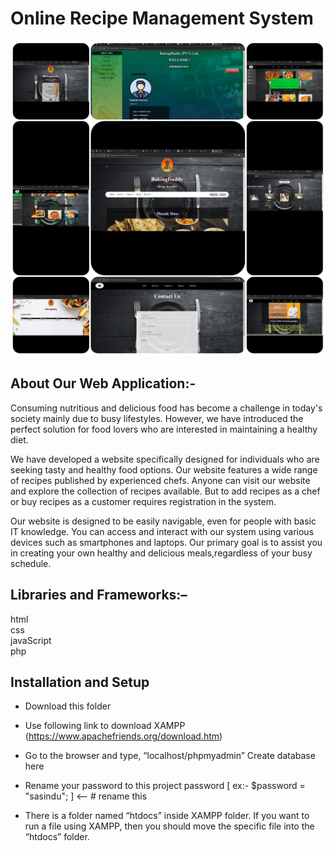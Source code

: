 # Online Recipe Management System  
![Alt Text](https://github.com/SKSpraveen/Online-Recipe-Management-System/blob/main/recipeSystem.jpg?raw=true)

## About Our Web Application:-

Consuming nutritious and delicious food has become a challenge in today's society mainly due to busy lifestyles. However, we have introduced the perfect solution for food lovers who are interested in maintaining a healthy diet.  

We have developed a website specifically designed for individuals who are seeking tasty and healthy food options. Our website features a wide range of recipes published by experienced chefs. Anyone can visit our website and explore the collection of recipes available. But to add recipes as a chef or buy recipes as a customer requires registration in the system.  

Our website is designed to be easily navigable, even for people with basic IT knowledge. You can access and interact with our system using various devices such as smartphones and laptops. Our primary goal is to assist you in creating your own healthy and delicious meals,regardless of your busy schedule.  

## Libraries and Frameworks:–  
   
html  
css  
javaScript  
php  

## Installation and Setup  

* Download this folder  
  
* Use following link to download XAMPP  (https://www.apachefriends.org/download.htm)  

* Go to the browser and type, “localhost/phpmyadmin” Create database here  

* Rename your password to this project password [ ex:- $password = "sasindu"; ] <-- # rename this  
  
* There is a folder named “htdocs” inside XAMPP folder. If you want to run a file using XAMPP, then you should move the specific file into the “htdocs” folder.   

  
  
